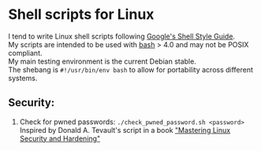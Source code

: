 # Shell scripts for Linux
I tend to write Linux shell scripts following [Google's Shell Style Guide](https://google.github.io/styleguide/shellguide.html).  
My scripts are intended to be used with [bash](https://www.gnu.org/software/bash/manual/bash.html) > 4.0 and may not be POSIX compliant.  
My main testing environment is the current Debian stable.  
The shebang is `#!/usr/bin/env bash` to allow for portability across different systems.

## Security:
1. Check for pwned passwords: `./check_pwned_password.sh <password>`   
  Inspired by Donald A. Tevault's script in a book ["Mastering Linux Security and Hardening"](https://www.packtpub.com/product/mastering-linux-security-and-hardening-third-edition/9781837630516)
